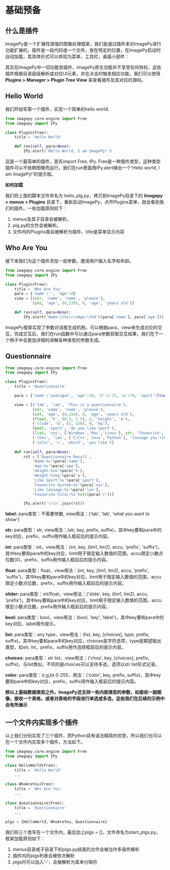 # 基础预备

## 什么是插件

ImagePy是一个扩展性很强的图像处理框架，我们是通过插件来对ImagePy进行功能扩展的，插件是一段代码或一个文件，放在特定的位置，在ImagePy启动时自动加载，其具体形式可以体现为菜单，工具栏，桌面小部件：



其实在ImagePy中一切功能皆插件，ImagePy原生功能并不享受任何特权，这些插件根据目录层级解析成对应UI元素，并在点击时触发相应功能，我们可以使用 **Plugins > Manager > Plugin Tree View** 来查看插件及其对应的源码。



## Hello World

我们开始写第一个插件，实现一个简单的hello world.

```python
from imagepy.core.engine import Free
from imagepy import IPy

class Plugin(Free):
	title = 'Hello World'

	def run(self, para=None):
		IPy.alert('Hello World, I am ImagePy!')
```

这是一个最简单的插件，首先import Free, IPy. Free是一种插件类型，这种类型插件可以不依赖图像而运行，我们在run里面用IPy.alert弹出一个'Hello world, I am ImagePy!'的提示框。

**如何加载**

我们将上面的脚本文件命名为 hello_plg.py，拷贝到ImagePy目录下的 **Imagepy > menus > Plugins** 目录下，重新启动ImagePy，点开Plugins菜单，就会看到我们的插件。一些加载原则如下：

1. menus及其子目录会被解析。
2. plg.py的文件会被解析。
3. 文件内的Plugins类会被解析为插件，title是菜单显示内容

## Who Are You

接下来我们为这个插件添加一些参数，邀请用户输入名字和年龄。

```python
from imagepy.core.engine import Free
from imagepy import IPy

class Plugin(Free):
	title = 'Who Are You'
	para = {'name':'', 'age':0}
	view = [(str, 'name', 'name', 'please'),
            (int, 'age', (0,120), 0, 'age', 'years old')]

	def run(self, para=None):
	    IPy.alert('Name:\t%s\r\nAge:\t%d'%(para['name'], para['age']))
```

ImagePy框架实现了参数对话框生成机制，可以根据para，view来生成对应的交互，完成交互后，我们在run函数中可以通过para参数获取交互结果，我们在下一个例子中会更加详细的讲解各种类型的参数生成。

## Questionnaire

```python
from imagepy.core.engine import Free
from imagepy import IPy

class Plugin(Free):
	title = 'Questionnaire'

	para = {'name':'yxdragon', 'age':10, 'h':1.72, 'w':70, 'sport':True, 'sys':'Mac', 'lan':['C/C++', 'Python'], 'c':(255,0,0)} 

	view = [('lab', 'lab', 'This is a questionnaire'),
			(str, 'name', 'name', 'please'), 
			(int, 'age', (0,150), 0, 'age', 'years old'),
			(float, 'h', (0.3, 2.5), 2, 'height', 'm'),
			('slide', 'w', (1, 150), 0, 'kg'),
			(bool, 'sport', 'do you like sport'),
			(list, 'sys', ['Windows','Mac','Linux'], str, 'favourite', 'system'),
			('chos', 'lan', ['C/C++','Java','Python'], 'lanuage you like(multi)'),
			('color', 'c', 'which', 'you like')]
    
	def run(self, para=None):
		rst = ['Questionnaire Result', 
			'Name:%s'%para['name'], 
			'Age:%s'%para['age'],
			'Height:%sm'%para['h'], 
			'Weight:%skg'%para['w'], 
			'Like Sport:%s'%para['sport'],
			'Favourite System:%s'%para['sys'],
			'Like lanuage:%s'%para['lan'],
			'Favourite Color:%s'%str(para['c'])]

		IPy.alert('\r\n'.join(rst))
```

**label:** para类型：不需要参数, view用法：('lab', 'lab', 'what you want to show')

**str:** para类型：str, view用法：(str, key, prefix, suffix)，其中key要和para中的key对应，prefix，suffix用作输入框前后的提示内容。

**int:** para类型：int，view用法：(int, key, (lim1, lim2), accu, 'prefix', 'suffix')，其中key要和para中的key对应，limit用于限定输入数值的范围，accu限定小数点位数(0)，prefix，suffix用作输入框前后的提示内容。

**float:** para类型：float，view用法：(int, key, (lim1, lim2), accu, 'prefix', 'suffix')，其中key要和para中的key对应，limit用于限定输入数值的范围，accu限定小数点位数，prefix，suffix用作输入框前后的提示内容。

**slider:** para类型：int/float，view用法：('slide', key, (lim1, lim2), accu, 'prefix')，其中key要和para中的key对应，limit用于限定输入数值的范围，accu限定小数点位数，prefix用作输入框前后的提示内容。

**bool:** para类型：bool，view用法：(bool, 'key', 'label')，其中key要和para中的key对应，label用作提示。

**list:** para类型：any type，view用法：(list, key, [choices], type, prefix, suffix)，其中key要和para中的key对应，choices是字符选项，type是期望输出类型，如str, int，prefix，suffix用作选择框前后的提示内容。

**choices:** para类型：str list，view用法：('chos', key,  [choices], prefix, suffix)，与list类似，不同的是choices可以支持多选，选项以str list形式记录。

**color:** para类型：(r,g,b) 0-255，用法：('color', key, prefix, suffix)，其中key要和para中的key对应，prefix，suffix用作输入框前后的提示内容。



**除以上基础数据类型之外，ImagePy还支持一些内部类型的参数，如接收一副图像，接收一个表格，或者对表格的字段进行单选或多选，这些我们在后续的示例中会有所展示**



## 一个文件内实现多个插件

以上我们分别实现了三个插件，而Python具有语法精简的优势，所以我们也可以在一个文件内实现多个插件，方法如下。

```python
from imagepy.core.engine import Free
from imagepy import IPy

class HelloWorld(Free):
    title = 'Hello World'
    ...
    
class WhoAreYou(Free):
    title = 'Who Are You'
    ...
    
class Questionnaire(Free):
    title = 'Questionnaire'
    ...
    
plgs = [HelloWorld, WhoAreYou, Questionnaire]
```

我们将三个类写在一个文件内，最后加上plgs = []，文件命名为start_plgs.py。框架加载原则如下：

1. menus目录或子目录下的plgs.py结尾的文件会被当作多插件解析
2. 插件内的plgs列表会被依次解析
3. plgs内可以加入'-'，会被解析为菜单分隔符